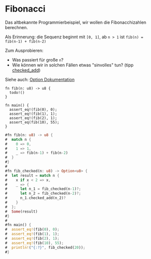 # Fibonacci

Das altbekannte Programmierbeispiel, wir wollen die Fibonacchizahlen berechnen.

Als Erinnerung: die Sequenz beginnt mit `[0, 1]`, ab `n > 1` ist `fib(n) = fib(n-1) + fib(n-2)`

Zum Ausprobieren:
- Was passiert für große `n`?
- Wie können wir in solchen Fällen etwas "sinvolles" tun? (tipp [checked_add](https://doc.rust-lang.org/std/primitive.u8.html#method.checked_add))

Siehe auch: [Option Dokumentation](https://doc.rust-lang.org/std/option/)

```rust,editable
fn fib(n: u8) -> u8 {
  todo!()
}

fn main() {
  assert_eq!(fib(0), 0);
  assert_eq!(fib(1), 1);
  assert_eq!(fib(2), 1);
  assert_eq(fib(10), 55);
}
```

```rust
#fn fib(n: u8) -> u8 {
#  match n {
#    0 => 0,
#    1 => 1,
#    _ => fib(n-1) + fib(n-2)
#  }
#}
#
#fn fib_checked(n: u8) -> Option<u8> {
#  let result = match n {
#    x if x < 2 => x,
#    _ => {
#      let n_1 = fib_checked(n-1)?;
#      let n_2 = fib_checked(n-2)?;
#      n_1.checked_add(n_2)?
#    }
#  };
#  Some(result)
#}
#
#fn main() {
#  assert_eq!(fib(0), 0);
#  assert_eq!(fib(1), 1);
#  assert_eq!(fib(2), 1);
#  assert_eq!(fib(10), 55);
#  println!("{:?}", fib_checked(20));
#}
```